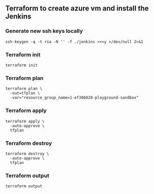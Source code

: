 ## Terraform to create azure vm and install the Jenkins

### Generate new ssh keys locally
```
ssh-keygen -q -t rsa -N '' -f ./jenkins <<<y >/dev/null 2>&1
```

### Terraform init
```
terraform init
```

### Terraform plan
```
terraform plan \
  -out=tfplan \
  -var="resource_group_name=1-ef306028-playground-sandbox"
```

### Terraform apply
```
terraform apply \
  -auto-approve \
  tfplan
```

### Terraform destroy
```
terraform destroy \
  -auto-approve \
  tfplan
```

### Terraform output
```
terraform output
```